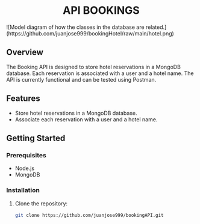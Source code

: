 <h1 align="center"> API BOOKINGS </h1>
![Model diagram of how the classes in the database are related.](https://github.com/juanjose999/bookingHotel/raw/main/hotel.png)


## Overview

The Booking API is designed to store hotel reservations in a MongoDB database. Each reservation is associated with a user and a hotel name. The API is currently functional and can be tested using Postman.

## Features

- Store hotel reservations in a MongoDB database.
- Associate each reservation with a user and a hotel name.

## Getting Started

### Prerequisites

- Node.js
- MongoDB

### Installation

1. Clone the repository:

   ```bash
   git clone https://github.com/juanjose999/bookingAPI.git



